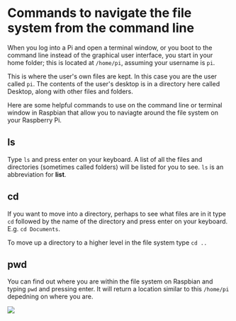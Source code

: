 # Commands to navigate the file system from the command line

When you log into a Pi and open a terminal window, or you boot to the command line instead of the graphical user interface, you start in your home folder; this is located at `/home/pi`, assuming your username is `pi`.

This is where the user's own files are kept. In this case you are the user called `pi`. The contents of the user's desktop is in a directory here called Desktop, along with other files and folders.

Here are some helpful commands to use on the command line or terminal window in Raspbian that allow you to naviagte around the file system on your Raspberry Pi.

## ls

Type `ls` and press enter on your keyboard. A list of all the files and directories (sometimes called folders) will be listed for you to see. `ls` is an abbreviation for **list**.

## cd

If you want to move into a directory, perhaps to see what files are in it type `cd` followed by the name of the directory and press enter on your keyboard. E.g. `cd Documents`.

To move up a directory to a higher level in the file system type `cd ..`

## pwd

You can find out where you are within the file system on Raspbian and typing `pwd` and pressing enter. It will return a location similar to this `/home/pi` depedning on where you are. 

![](images/navigating-cl.png)
